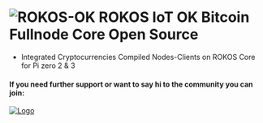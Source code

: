![ROKOS-OK](http://i.imgur.com/BluqVIE.png)
ROKOS IoT OK Bitcoin Fullnode Core Open Source
=========================== 
* Integrated Cryptocurrencies Compiled Nodes-Clients on ROKOS Core for Pi zero 2 & 3

#### If you need further support or want to say hi to the community you can join:

<a href="https://discord.io/bitcoin">
    <img alt="Logo" src="https://discordapp.com/api/guilds/213747404745211904/widget.png?style=banner2">
  </a>
